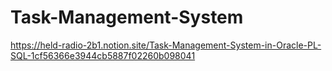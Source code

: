 # Task-Management-System
https://held-radio-2b1.notion.site/Task-Management-System-in-Oracle-PL-SQL-1cf56366e3944cb5887f02260b098041
